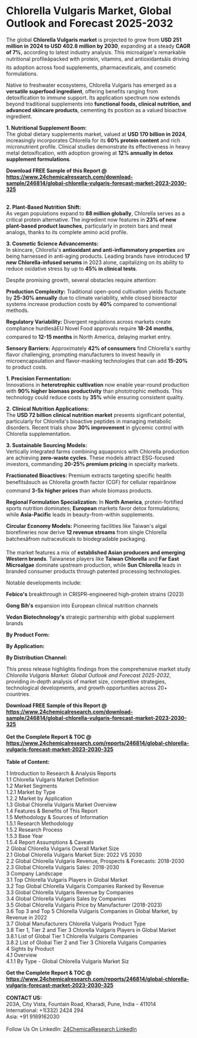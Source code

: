 <h1>Chlorella Vulgaris Market, Global Outlook and Forecast 2025-2032</h1><p>The global <strong>Chlorella Vulgaris market</strong> is projected to grow from <strong>USD 251 million in 2024 to USD 402.6 million by 2030</strong>, expanding at a steady <strong>CAGR of 7%</strong>, according to latest industry analysis. This microalgae's remarkable nutritional profileâpacked with protein, vitamins, and antioxidantsâis driving its adoption across food supplements, pharmaceuticals, and cosmetic formulations.</p><p>Native to freshwater ecosystems, Chlorella Vulgaris has emerged as a <strong>versatile superfood ingredient</strong>, offering benefits ranging from detoxification to immune support. Its application spectrum now extends beyond traditional supplements into <strong>functional foods, clinical nutrition, and advanced skincare products</strong>, cementing its position as a valued bioactive ingredient.</p><p><strong>1. Nutritional Supplement Boom:</strong><br>
The global dietary supplements market, valued at <strong>USD 170 billion in 2024</strong>, increasingly incorporates Chlorella for its <strong>60% protein content</strong> and rich micronutrient profile. Clinical studies demonstrate its effectiveness in heavy metal detoxification, with adoption growing at <strong>12% annually in detox supplement formulations</strong>.</p><div><b>Download FREE Sample of this Report @ 
            <a href="https://www.24chemicalresearch.com/download-sample/246814/global-chlorella-vulgaris-forecast-market-2023-2030-325">
            https://www.24chemicalresearch.com/download-sample/246814/global-chlorella-vulgaris-forecast-market-2023-2030-325</a></b></div><br><p><strong>2. Plant-Based Nutrition Shift:</strong><br>
As vegan populations expand to <strong>88 million globally</strong>, Chlorella serves as a critical protein alternative. The ingredient now features in <strong>23% of new plant-based product launches</strong>, particularly in protein bars and meat analogs, thanks to its complete amino acid profile.</p><p><strong>3. Cosmetic Science Advancements:</strong><br>
In skincare, Chlorella's <strong>antioxidant and anti-inflammatory properties</strong> are being harnessed in anti-aging products. Leading brands have introduced <strong>17 new Chlorella-infused serums</strong> in 2023 alone, capitalizing on its ability to reduce oxidative stress by up to <strong>45% in clinical tests</strong>.</p><p>Despite promising growth, several obstacles require attention:</p><p><strong>Production Complexity:</strong> Traditional open-pond cultivation yields fluctuate by <strong>25-30% annually</strong> due to climate variability, while closed bioreactor systems increase production costs by <strong>40%</strong> compared to conventional methods.</p><p><strong>Regulatory Variability:</strong> Divergent regulations across markets create compliance hurdlesâEU Novel Food approvals require <strong>18-24 months</strong>, compared to <strong>12-15 months</strong> in North America, delaying market entry.</p><p><strong>Sensory Barriers:</strong> Approximately <strong>42% of consumers</strong> find Chlorella's earthy flavor challenging, prompting manufacturers to invest heavily in microencapsulation and flavor-masking technologies that can add <strong>15-20%</strong> to product costs.</p><p><strong>1. Precision Fermentation:</strong><br>
Innovations in <strong>heterotrophic cultivation</strong> now enable year-round production with <strong>90% higher biomass productivity</strong> than phototrophic methods. This technology could reduce costs by <strong>35%</strong> while ensuring consistent quality.</p><p><strong>2. Clinical Nutrition Applications:</strong><br>
The <strong>USD 72 billion clinical nutrition market</strong> presents significant potential, particularly for Chlorella's bioactive peptides in managing metabolic disorders. Recent trials show <strong>30% improvement</strong> in glycemic control with Chlorella supplementation.</p><p><strong>3. Sustainable Sourcing Models:</strong><br>
Vertically integrated farms combining aquaponics with Chlorella production are achieving <strong>zero-waste cycles</strong>. These models attract ESG-focused investors, commanding <strong>20-25% premium pricing</strong> in specialty markets.</p><p><strong>Fractionated Bioactives:</strong> Premium extracts targeting specific health benefitsâsuch as Chlorella growth factor (CGF) for cellular repairânow command <strong>3-5x higher prices</strong> than whole biomass products.</p><p><strong>Regional Formulation Specialization:</strong> In <strong>North America</strong>, protein-fortified sports nutrition dominates; <strong>European</strong> markets favor detox formulations; while <strong>Asia-Pacific</strong> leads in beauty-from-within supplements.</p><p><strong>Circular Economy Models:</strong> Pioneering facilities like Taiwan's algal biorefineries now derive <strong>12 revenue streams</strong> from single Chlorella batchesâfrom nutraceuticals to biodegradable packaging.</p><p>The market features a mix of <strong>established Asian producers and emerging Western brands</strong>. Taiwanese players like <strong>Taiwan Chlorella</strong> and <strong>Far East Microalgae</strong> dominate upstream production, while <strong>Sun Chlorella</strong> leads in branded consumer products through patented processing technologies.</p><p>Notable developments include:</p><p><strong>Febico's</strong> breakthrough in CRISPR-engineered high-protein strains (2023)</p><p><strong>Gong Bih's</strong> expansion into European clinical nutrition channels</p><p><strong>Vedan Biotechnology's</strong> strategic partnership with global supplement brands</p><p><strong>By Product Form:</strong></p><p><strong>By Application:</strong></p><p><strong>By Distribution Channel:</strong></p><p>This press release highlights findings from the comprehensive market study <em>Chlorella Vulgaris Market: Global Outlook and Forecast 2025-2032</em>, providing in-depth analysis of market size, competitive strategies, technological developments, and growth opportunities across 20+ countries.</p><div><b>Download FREE Sample of this Report @ 
            <a href="https://www.24chemicalresearch.com/download-sample/246814/global-chlorella-vulgaris-forecast-market-2023-2030-325">
            https://www.24chemicalresearch.com/download-sample/246814/global-chlorella-vulgaris-forecast-market-2023-2030-325</a></b></div><br><div><b>Get the Complete Report & TOC @ 
            <a href="https://www.24chemicalresearch.com/reports/246814/global-chlorella-vulgaris-forecast-market-2023-2030-325">
            https://www.24chemicalresearch.com/reports/246814/global-chlorella-vulgaris-forecast-market-2023-2030-325</a></b></div><br>
            <b>Table of Content:</b><p>1 Introduction to Research & Analysis Reports<br />
    1.1 Chlorella Vulgaris Market Definition<br />
    1.2 Market Segments<br />
        1.2.1 Market by Type<br />
        1.2.2 Market by Application<br />
    1.3 Global Chlorella Vulgaris Market Overview<br />
    1.4 Features & Benefits of This Report<br />
    1.5 Methodology & Sources of Information<br />
        1.5.1 Research Methodology<br />
        1.5.2 Research Process<br />
        1.5.3 Base Year<br />
        1.5.4 Report Assumptions & Caveats<br />
2 Global Chlorella Vulgaris Overall Market Size<br />
    2.1 Global Chlorella Vulgaris Market Size: 2022 VS 2030<br />
    2.2 Global Chlorella Vulgaris Revenue, Prospects & Forecasts: 2018-2030<br />
    2.3 Global Chlorella Vulgaris Sales: 2018-2030<br />
3 Company Landscape<br />
    3.1 Top Chlorella Vulgaris Players in Global Market<br />
    3.2 Top Global Chlorella Vulgaris Companies Ranked by Revenue<br />
    3.3 Global Chlorella Vulgaris Revenue by Companies<br />
    3.4 Global Chlorella Vulgaris Sales by Companies<br />
    3.5 Global Chlorella Vulgaris Price by Manufacturer (2018-2023)<br />
    3.6 Top 3 and Top 5 Chlorella Vulgaris Companies in Global Market, by Revenue in 2022<br />
    3.7 Global Manufacturers Chlorella Vulgaris Product Type<br />
    3.8 Tier 1, Tier 2 and Tier 3 Chlorella Vulgaris Players in Global Market<br />
        3.8.1 List of Global Tier 1 Chlorella Vulgaris Companies<br />
        3.8.2 List of Global Tier 2 and Tier 3 Chlorella Vulgaris Companies<br />
4 Sights by Product<br />
    4.1 Overview<br />
        4.1.1 By Type - Global Chlorella Vulgaris Market Siz</p><div><b>Get the Complete Report & TOC @ 
            <a href="https://www.24chemicalresearch.com/reports/246814/global-chlorella-vulgaris-forecast-market-2023-2030-325">
            https://www.24chemicalresearch.com/reports/246814/global-chlorella-vulgaris-forecast-market-2023-2030-325</a></b></div><br><b>CONTACT US:</b><br>
            203A, City Vista, Fountain Road, Kharadi, Pune, India - 411014<br>
            International: +1(332) 2424 294<br>
            Asia: +91 9169162030 <br><br>
            Follow Us On LinkedIn: <a href="https://www.linkedin.com/company/24chemicalresearch/">24ChemicalResearch LinkedIn</a>